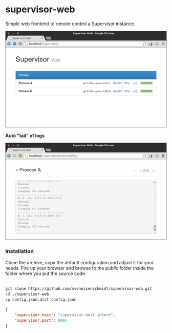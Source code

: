 supervisor-web
===============

Simple web frontend to remote control a Supervisor instance.

![Index](/doc/index.png?raw=true "Index")


**Auto "tail" of logs**

![Log file viewer](/doc/process_log.gif?raw=true "Log file viewer")


### Installation

Clone the archive, copy the default configuration and adjust it for your needs. Fire up your browser and browse to the *public* folder inside the folder where you put the source code.
```bash

git clone https://github.com/sveneisenschmidt/supervisor-web.git
cd ./supervisor-web
cp config.json.dist config.json
```

```json
{
    "supervisor.host": "supervisor-host.intern",
    "supervisor.port": 9001
}
```
